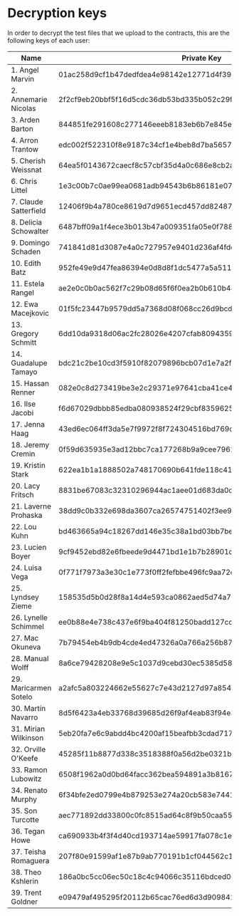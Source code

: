 # Decryption keys

In order to decrypt the test files that we upload to the contracts, this are the following keys of each user:

|      Name             |                    Private Key                                   |
| --------------------- | ---------------------------------------------------------------- |
| 1. Angel Marvin       | 01ac258d9cf1b47dedfdea4e98142e12771d4f3905cef86d6af90c14a51a16ef |
| 2. Annemarie Nicolas  | 2f2cf9eb20bbf5f16d5cdc36db53bd335b052c29f61b9d39436e6dd3776a986e |
| 3. Arden Barton       | 844851fe291608c277146eeeb8183eb6b7e845e191c4193e4f60701ed8cf0960 |
| 4. Arron Trantow      | edc002f522310f8e9187c34cf1e4beb8d7ba565721e5a364a2c381efdb4fdec7 |
| 5. Cherish Weissnat   | 64ea5f0143672caecf8c57cbf35d4a0c686e8cb2a10a8991b0e1a07e441dff27 |
| 6. Chris Littel       | 1e3c00b7c0ae99ea0681adb94543b6b86181e07b54c4bcc5966c19a5fe9aace4 |
| 7. Claude Satterfield | 12406f9b4a780ce8619d7d9651ecd457dd82487ae674d9c454f5361f0dcc16c1 |
| 8. Delicia Schowalter | 6487bff09a1f4ece3b013b47a009351fa05e0f788fe04803dd3a557eaadb3a0e |
| 9. Domingo Schaden    | 741841d81d3087e4a0c727957e9401d236af4fdddb2e7432a54f16ae50453889 |
| 10. Edith Batz        | 952fe49e9d47fea86394e0d8d8f1dc5477a5a511d5c6739edaa8bcd4f1131e01 |
| 11. Estela Rangel     | ae2e0c0b0ac562f7c29b08d65f6f0ea2b0b610b4818afc0e0133d78f43f8dbb6 |
| 12. Ewa Macejkovic    | 01f5fc23447b9579dd5a7368d08f068cc26d9bcd4d6c15d8fba154cd65f73498 |
| 13. Gregory Schmitt   | 6dd10da9318d06ac2fc28026e4207cfab8094359d89d547b8e6e093bf3d1c6e7 |
| 14. Guadalupe Tamayo  | bdc21c2be10cd3f5910f82079896bcb07d1e7a2f99417220a29f61eec2a1faf8 |
| 15. Hassan Renner     | 082e0c8d273419be3e2c29371e97641cba41ce47b611b304f767d455760259c9 |
| 16. Ilse Jacobi       | f6d67029dbbb85edba080938524f29cbf8359625c1bf5aab226a19afc0acf42a |
| 17. Jenna Haag        | 43ed6ec064ff3da5e7f9972f8f724304516bd769c28d0a721011c3dd83cbc1c3 |
| 18. Jeremy Cremin     | 0f59d635935e3ad12bbc7ca177268b9a9cee7961afb0c61e3c42cff10d9d8581 |
| 19. Kristin Stark     | 622ea1b1a1888502a748170690b641fde118c416fc69afd84ee53bcec51cc9b2 |
| 20. Lacy Fritsch      | 8831be67083c32310296944ac1aee01d683da0c7d73a2bd88d088512f89b557b |
| 21. Laverne Prohaska  | 38dd9c0b332e698da3607ca26574751402f3ee93b1be59f301401a41e9fa5c04 |
| 22. Lou Kuhn          | bd463665a94c18267dd146e35c38a1bd03bb7be6e276a48a6e569a54cfd0f839 |
| 23. Lucien Boyer      | 9cf9452ebd82e6fbeede9d4471bd1e1b7b28901dfdff2b9e9734d01894f029a9 |
| 24. Luisa Vega        | 0f771f7973a3e30c1e773f0ff2fefbbe496fc9aa72c6404b70ec0435c2d35c94 |
| 25. Lyndsey Zieme     | 158535d5b0d28f8a14d4e593ca0862aed5d74a702d2ecb89adec89050afb9626 |
| 26. Lynelle Schimmel  | ee0b88e4e738c437e6f9ba404f81250badd127ccb2e68e2d417a5f1cf3123610 |
| 27. Mac Okuneva       | 7b79454eb4b9db4cde4ed47326a0a766a256b8700b4ba65d175e35998bde560e |
| 28. Manual Wolff      | 8a6ce79428208e9e5c1037d9cebd30ec5385d58da7b5854dc794c2559f08af50 |
| 29. Maricarmen Sotelo | a2afc5a803224662e55627c7e43d2127d97a854c684d242def4198b11e2a9833 |
| 30. Martín Navarro    | 8d5f6423a4eb33768d39685d26f9af4eab83f94e33bbad4764cefdba07e10627 |
| 31. Mirian Wilkinson  | 5eb20fa7e6c9abdd4bc4200af15beafbb3cdad7171d7b8598d1c8d6912214599 |
| 32. Orville O'Keefe   | 45285f11b8877d338c3518388f0a56d2be0321b962a2991c7d6d75caa26f169c |
| 33. Ramon Lubowitz    | 6508f1962a0d0bd64facc362bea594891a3b8167364e1ad5274dffb490e80507 |
| 34. Renato Murphy     | 6f34bfe2ed0799e4b879253e274a20cb583e744170f3522ebed6505fc27e2671 |
| 35. Son Turcotte      | aec771892dd33800c0fc8515ad64c8f9b50caa5572e216396f332c3b0d490259 |
| 36. Tegan Howe        | ca690933b4f3f4d40cd193714ae59917fa078c1eb7793ea3117e7416745e3fdb |
| 37. Teisha Romaguera  | 207f80e91599af1e87b9ab770191b1cf044562c1e81bff0acb1d7f79748556ae |
| 38. Theo Kshlerin     | 186a0bc5cc06ec50c18c4c94066c35116bdced06266a6ab85066f8878a5b86ca |
| 39. Trent Goldner     | e09479af495295f20112b65cac76ed6d3d909841a76e0dd05ccd643af3af40a0 |
